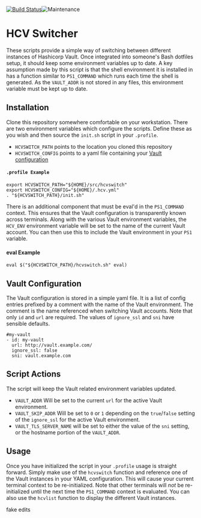 [![Build Status](https://travis-ci.org/otakup0pe/hcvswitch.svg?branch=master)](https://travis-ci.org/otakup0pe/hcvswitch)![Maintenance](https://img.shields.io/maintenance/yes/2016.svg)

HCV Switcher
============

These scripts provide a simple way of switching between different instances of Hashicorp Vault. Once integrated into someone's Bash dotfiles setup, it should keep some environment variables up to date. A key assumption made by this script is that the shell environment it is installed in has a function similar to `PS1_COMMAND` which runs each time the shell is generated. As the `VAULT_ADDR` is not stored in any files, this environment variable must be kept up to date.

Installation
------------

Clone this repository somewhere comfortable on your workstation. There are two environment variables which configure the scripts. Define these as you wish and then source the `init.sh` script in your `.profile`.

* `HCVSWITCH_PATH` points to the location you cloned this repository
* `HCVSWITCH_CONFIG` points to a yaml file containing your [Vault configuration](https://github.com/otakup0pe/hcvswitch#vault-configuration)

#### `.profile Example`
```
export HCVSWITCH_PATH="${HOME}/src/hcvswitch"
export HCVSWITCH_CONFIG="${HOME}/.hcv.yml"
. "${HCVSWITCH_PATH}/init.sh"
```

There is an additional component that must be eval'd in the `PS1_COMMAND` context. This ensures that the Vault configuration is transparently known across terminals. Along with the various Vault environment variables, the `HCV_ENV` environment variable will be set to the name of the current Vault account. You can then use this to include the Vault environment in your `PS1` variable.

#### eval Example

```
eval $("${HCVSWITCH_PATH}/hcvswitch.sh" eval)
```

Vault Configuration
-------------------

The Vault configuration is stored in a simple yaml file. It is a list of config entries prefixed by a comment with the name of the Vault environment. The comment is the name referenced when switching Vault accounts. Note that only `id` and `url` are required. The values of `ignore_ssl` and `sni` have sensible defaults.

```
#my-vault
- id: my-vault
  url: http://vault.example.com/
  ignore_ssl: false
  sni: vault.example.com
```

Script Actions
--------------

The script will keep the Vault related environment variables updated.

* `VAULT_ADDR` Will be set to the current `url` for the active Vault environment.
* `VAULT_SKIP_ADDR` Will be set to `0` or `1` depending on the `true`/`false` setting of the `ignore_ssl` for the active Vault environment.
* `VAULT_TLS_SERVER_NAME` will be set to either the value of the `sni` setting, or the hostname portion of the `VAULT_ADDR`.

Usage
-----

Once you have initialized the script in your `.profile` usage is straight forward. Simply make use of the `hcvswitch` function and reference one of the Vault instances in your YAML configuration. This will cause your current terminal context to be re-initialized. Note that other terminals will _not_ be re-initialized until the next time the `PS1_COMMAND` context is evaluated. You can also use the `hcvlist` function to display the different Vault instances.

fake edits
